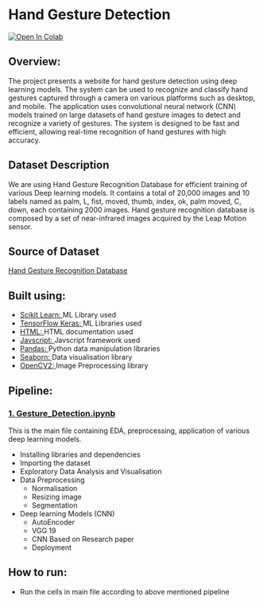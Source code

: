 # Hand Gesture Detection


[![Open In Colab](https://colab.research.google.com/assets/colab-badge.svg)](https://colab.research.google.com/drive/145GC1wY9dAeOz6zBKy4sh7AU0_gu7Ypj?usp=sharing)
<!-- [![Google Chrome](https://img.shields.io/badge/Google%20Chrome-4285F4?style=for-the-badge&logo=GoogleChrome&logoColor=white)](https://pranavchiku.github.io/Gesture-Detection-Application/) -->
<!-- [![LaTeX](https://img.shields.io/badge/latex-%23008080.svg?style=for-the-badge&logo=latex&logoColor=white)](https://github.com/Pranavchiku/Gesture-Detection-Application/blob/d403c8d211a0d004daf38631c465c6b836e12a24/B20CS016_B20CS019_ES_PROJECT.pdf) -->
## Overview:
The project presents a website for hand gesture detection using deep learning models. The system can be used
to recognize and classify hand gestures captured through a camera on various platforms such as desktop, and
mobile. The application uses convolutional neural network (CNN) models trained
on large datasets of hand gesture images to detect and recognize a variety of gestures. The system is
designed to be fast and efficient, allowing real-time recognition of hand gestures with high accuracy.

## Dataset Description
We are using Hand Gesture Recognition Database
for efficient training of various Deep learning models. It contains a total of 20,000 images and 10 labels named as palm, L, fist, moved, thumb, index,
ok, palm moved, C, down, each containing 2000
images. Hand gesture recognition database is composed by a set of near-infrared images acquired by
the Leap Motion sensor.
## Source of Dataset
[Hand Gesture Recognition Database](https://www.kaggle.com/datasets/gti-upm/leapgestrecog)
## Built using:
- [Scikit Learn: ](https://scikit-learn.org/stable/) ML Library used
- [TensorFlow Keras: ](https://www.tensorflow.org/api_docs/python/tf/keras) ML Libraries used
- [HTML: ](https://developer.mozilla.org/en-US/docs/Web/HTML) HTML documentation used
- [Javscript: ](https://developer.mozilla.org/en-US/docs/Web/JavaScript) Javscript framework used
- [Pandas: ](https://pandas.pydata.org/) Python data manipulation libraries
- [Seaborn: ](https://seaborn.pydata.org/) Data visualisation library
- [OpenCV2: ](https://pypi.org/project/opencv-python/) Image Preprocessing library
## Pipeline:
### [1. Gesture_Detection.ipynb](https://github.com/aman-095/Hand_Gesture_Detection/blob/main/Gesture_Detection.ipynb)
This is the main file containing EDA, preprocessing, application of various deep learning models.
- Installing libraries and dependencies
- Importing the dataset
- Exploratory Data Analysis and Visualisation
- Data Preprocessing
  - Normalisation
  - Resizing image
  - Segmentation
- Deep learning Models (CNN)
  - AutoEncoder
  - VGG 19
  - CNN Based on Research paper
  - Deployment
## How to run:
- Run the cells in main file according to above mentioned pipeline


